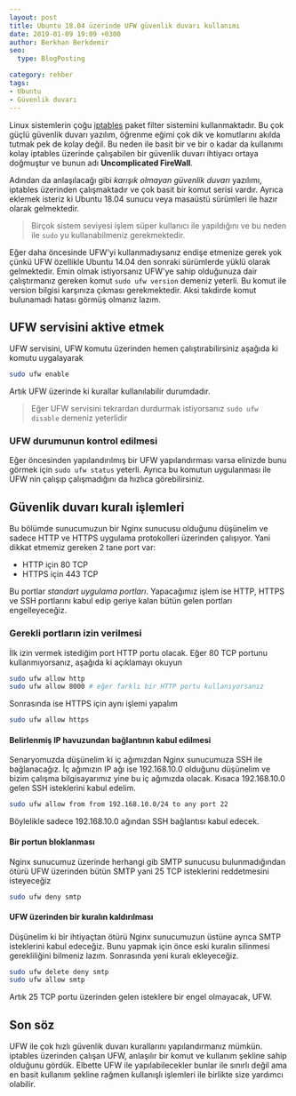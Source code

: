 ```yaml
---
layout: post
title: Ubuntu 18.04 üzerinde UFW güvenlik duvarı kullanımı
date: 2019-01-09 19:09 +0300
author: Berkhan Berkdemir
seo:
  type: BlogPosting

category: rehber
tags:
- Ubuntu
- Güvenlik duvarı
---
```


Linux sistemlerin çoğu [iptables](https://netfilter.org/projects/iptables)
paket filter sistemini kullanmaktadır. Bu çok güçlü güvenlik duvarı yazılım,
öğrenme eğimi çok dik ve komutlarını akılda tutmak pek de kolay değil. Bu neden
ile basit bir ve bir o kadar da kullanımı kolay iptables üzerinde çalışabilen
bir güvenlik duvarı ihtiyacı ortaya doğmuştur ve bunun adı **Uncomplicated
FireWall**.

Adından da anlaşılacağı gibi *karışık olmayan güvenlik duvarı* yazılımı,
iptables üzerinden çalışmaktadır ve çok basit bir komut serisi vardır. Ayrıca
eklemek isteriz ki Ubuntu 18.04 sunucu veya masaüstü sürümleri ile hazır olarak gelmektedir.

> Birçok sistem seviyesi işlem süper kullanıcı ile yapıldığını ve bu neden ile
> `sudo` yu kullanabilmeniz gerekmektedir.

Eğer daha öncesinde UFW'yi kullanmadıysanız endişe etmenize gerek yok çünkü
UFW özellikle Ubuntu 14.04 den sonraki sürümlerde yüklü olarak gelmektedir.
Emin olmak istiyorsanız UFW'ye sahip olduğunuza dair çalıştırmanız gereken
komut `sudo ufw version` demeniz yeterli. Bu komut ile version bilgisi
karşınıza çıkması gerekmektedir. Aksi takdirde komut bulunamadı hatası
görmüş olmanız lazım.

## UFW servisini aktive etmek

UFW servisini, UFW komutu üzerinden hemen çalıştırabilirsiniz aşağıda ki
komutu uygalayarak

```bash
sudo ufw enable
```

Artık UFW üzerinde ki kurallar kullanılabilir durumdadır.

> Eğer UFW servisini tekrardan durdurmak istiyorsanız `sudo ufw disable` demeniz
> yeterlidir

### UFW durumunun kontrol edilmesi

Eğer öncesinden yapılandırılmış bir UFW yapılandırması varsa elinizde bunu
görmek için `sudo ufw status` yeterli. Ayrıca bu komutun uygulanması ile
UFW nin çalışıp çalışmadığını da hızlıca görebilirsiniz.

## Güvenlik duvarı kuralı işlemleri

Bu bölümde sunucumuzun bir Nginx sunucusu olduğunu düşünelim ve sadece HTTP
ve HTTPS uygulama protokolleri üzerinden çalışıyor. Yani dikkat etmemiz gereken
2 tane port var:

* HTTP için 80 TCP
* HTTPS için 443 TCP

Bu portlar *standart uygulama portları*. Yapacağımız işlem ise HTTP, HTTPS ve
SSH portlarını kabul edip geriye kalan bütün gelen portları engelleyeceğiz.

### Gerekli portların izin verilmesi

İlk izin vermek istediğim port HTTP portu olacak. Eğer 80 TCP portunu
kullanmıyorsanız, aşağıda ki açıklamayı okuyun

```bash
sudo ufw allow http
sudo ufw allow 8000 # eğer farklı bir HTTP portu kullanıyorsanız
```

Sonrasında ise HTTPS için aynı işlemi yapalım

```bash
sudo ufw allow https
```

#### Belirlenmiş IP havuzundan bağlantının kabul edilmesi

Senaryomuzda düşünelim ki iç ağımızdan Nginx sunucumuza SSH ile bağlanacağız.
İç ağımızın IP ağı ise 192.168.10.0 olduğunu düşünelim ve bizim çalışma
bilgisayarımız yine bu iç ağımızda olacak. Kısaca 192.168.10.0 gelen SSH
isteklerini kabul edelim.

```bash
sudo ufw allow from from 192.168.10.0/24 to any port 22
```

Böylelikle sadece 192.168.10.0 ağından SSH bağlantısı kabul edecek.

#### Bir portun bloklanması

Nginx sunucumuz üzerinde herhangi gib SMTP sunucusu bulunmadığından ötürü
UFW üzerinden bütün SMTP yani 25 TCP isteklerini reddetmesini isteyeceğiz

```bash
sudo ufw deny smtp
```

#### UFW üzerinden bir kuralın kaldırılması

Düşünelim ki bir ihtiyaçtan ötürü Nginx sunucumuzun üstüne ayrıca SMTP
isteklerini kabul edeceğiz. Bunu yapmak için önce eski kuralın silinmesi
gerekliliğini bilmeniz lazım. Sonrasında yeni kuralı ekleyeceğiz.

```bash
sudo ufw delete deny smtp
sudo ufw allow smtp
```

Artık 25 TCP portu üzerinden gelen isteklere bir engel olmayacak, UFW.

## Son söz

UFW ile çok hızlı güvenlik duvarı kurallarını yapılandırmanız mümkün. iptables
üzerinden çalışan UFW, anlaşılır bir komut ve kullanım şekline sahip olduğunu
gördük. Elbette UFW ile yapılabilecekler bunlar ile sınırlı değil ama en basit
kullanım şekline rağmen kullanışlı işlemleri ile birlikte size yardımcı
olabilir.

